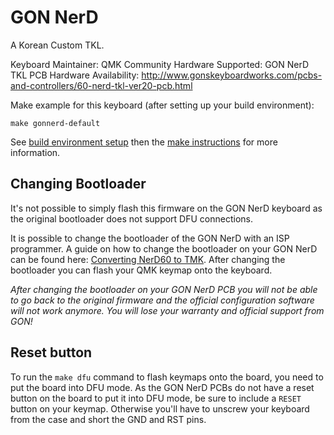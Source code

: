 GON NerD
========

A Korean Custom TKL.

Keyboard Maintainer: QMK Community
Hardware Supported: GON NerD TKL PCB
Hardware Availability: http://www.gonskeyboardworks.com/pcbs-and-controllers/60-nerd-tkl-ver20-pcb.html

Make example for this keyboard (after setting up your build environment):

    make gonnerd-default

See [build environment setup](https://docs.qmk.fm/build_environment_setup.html) then the [make instructions](https://docs.qmk.fm/make_instructions.html) for more information.

## Changing Bootloader

It's not possible to simply flash this firmware on the GON NerD keyboard as the original bootloader does not support DFU connections.

It is possible to change the bootloader of the GON NerD with an ISP programmer. A guide on how to change the bootloader on your GON NerD can be found here:
[Converting NerD60 to TMK](https://deskthority.net/wiki/Converting_NerD60_to_TMK). After changing the bootloader you can flash your QMK keymap onto the keyboard.

_After changing the bootloader on your GON NerD PCB you will not be able to go back to the original firmware and the official configuration software will
not work anymore. You will lose your warranty and official support from GON!_

## Reset button

To run the `make dfu` command to flash keymaps onto the board, you need to put the board into DFU mode. As the GON NerD PCBs do not have a reset button on the board to put it into DFU mode, be sure to include a `RESET` button on your keymap. Otherwise you'll have to unscrew your keyboard from the case and short the GND and RST pins.
